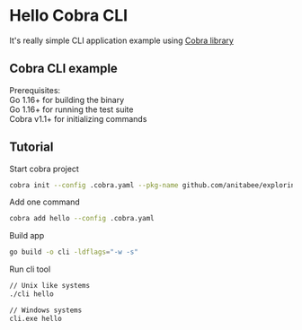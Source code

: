# Hello Cobra CLI

It's really simple CLI application example using [Cobra library](https://github.com/spf13/cobra)

## Cobra CLI example

Prerequisites: </br>
Go 1.16+ for building the binary </br>
Go 1.16+ for running the test suite </br>
Cobra v1.1+ for initializing commands </br>

## Tutorial

Start cobra project

```bash
cobra init --config .cobra.yaml --pkg-name github.com/anitabee/exploring-go/hello-cobra-cli
```

Add one command

```bash
cobra add hello --config .cobra.yaml
```

Build app

```bash
go build -o cli -ldflags="-w -s" 
```

Run cli tool

```bash
// Unix like systems
./cli hello

// Windows systems
cli.exe hello
```
